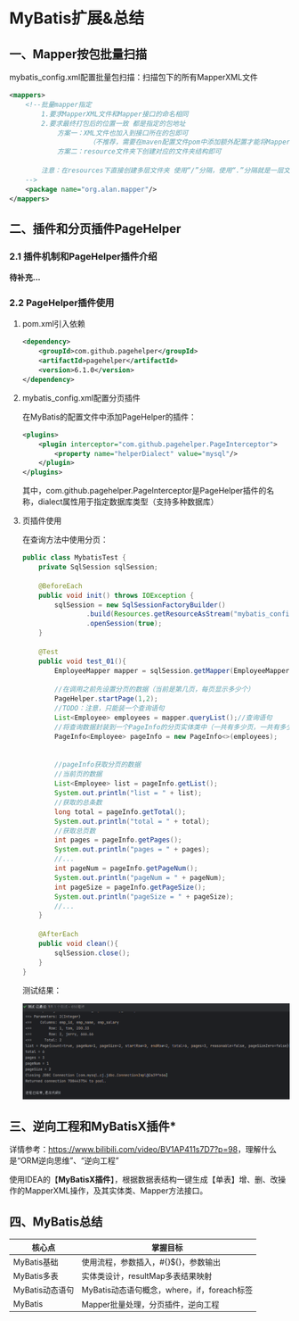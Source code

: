 # MyBatis扩展&总结

## 一、Mapper按包批量扫描

mybatis_config.xml配置批量包扫描：扫描包下的所有MapperXML文件

```xml
<mappers>
    <!--批量mapper指定
        1.要求MapperXML文件和Mapper接口的命名相同
        2.要求最终打包后的位置一致 都是指定的包地址
            方案一：XML文件也加入到接口所在的包即可
                    （不推荐，需要在maven配置文件pom中添加额外配置才能将MapperXML打包）
            方案二：resource文件夹下创建对应的文件夹结构即可

        注意：在resources下直接创建多层文件夹 使用“/”分隔，使用“.”分隔就是一层文件夹
    -->
    <package name="org.alan.mapper"/>
</mappers>
```

## 二、插件和分页插件PageHelper

### 2.1 插件机制和PageHelper插件介绍

**待补充...**

### 2.2 PageHelper插件使用

1. pom.xml引入依赖

    ```xml
    <dependency>
        <groupId>com.github.pagehelper</groupId>
        <artifactId>pagehelper</artifactId>
        <version>6.1.0</version>
    </dependency>
    ```

2. mybatis_config.xml配置分页插件

    在MyBatis的配置文件中添加PageHelper的插件：

    ```xml
    <plugins>
        <plugin interceptor="com.github.pagehelper.PageInterceptor">
            <property name="helperDialect" value="mysql"/>
        </plugin>
    </plugins>
    ```

    其中，com.github.pagehelper.PageInterceptor是PageHelper插件的名称，dialect属性用于指定数据库类型（支持多种数据库）

3. 页插件使用

    在查询方法中使用分页：

    ```java
    public class MybatisTest {
        private SqlSession sqlSession;

        @BeforeEach
        public void init() throws IOException {
            sqlSession = new SqlSessionFactoryBuilder()
                    .build(Resources.getResourceAsStream("mybatis_config.xml"))
                    .openSession(true);
        }

        @Test
        public void test_01(){
            EmployeeMapper mapper = sqlSession.getMapper(EmployeeMapper.class);

            //在调用之前先设置分页的数据（当前是第几页，每页显示多少个）
            PageHelper.startPage(1,2);
            //TODO：注意，只能装一个查询语句
            List<Employee> employees = mapper.queryList();//查询语句
            //将查询数据封装到一个PageInfo的分页实体类中（一共有多少页，一共有多少条等等）
            PageInfo<Employee> pageInfo = new PageInfo<>(employees);


            //pageInfo获取分页的数据
            //当前页的数据
            List<Employee> list = pageInfo.getList();
            System.out.println("list = " + list);
            //获取的总条数
            long total = pageInfo.getTotal();
            System.out.println("total = " + total);
            //获取总页数
            int pages = pageInfo.getPages();
            System.out.println("pages = " + pages);
            //...
            int pageNum = pageInfo.getPageNum();
            System.out.println("pageNum = " + pageNum);
            int pageSize = pageInfo.getPageSize();
            System.out.println("pageSize = " + pageSize);
            //...
        }

        @AfterEach
        public void clean(){
            sqlSession.close();
        }
    }
    ```

    测试结果：

    ![5-MyBatis高级扩展0](image/5-MyBatis扩展&总结/1711274173753.png)  

## 三、逆向工程和MyBatisX插件*

详情参考：<https://www.bilibili.com/video/BV1AP411s7D7?p=98>，理解什么是“ORM逆向思维”、“逆向工程”

使用IDEA的【**MyBatisX插件**】，根据数据表结构一键生成【单表】增、删、改操作的MapperXML操作，及其实体类、Mapper方法接口。

## 四、MyBatis总结

|核心点|掌握目标|
|-|-|
|MyBatis基础|使用流程，参数插入，#{}${}，参数输出|
|MyBatis多表|实体类设计，resultMap多表结果映射|
|MyBatis动态语句|MyBatis动态语句概念，where，if，foreach标签|
|MyBatis|Mapper批量处理，分页插件，逆向工程|
